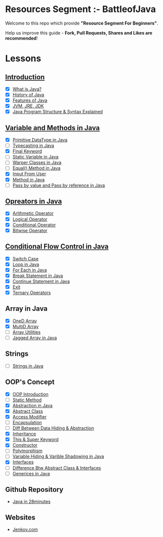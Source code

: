 # Resources Segment :- BattleofJava
Welcome to this repo which provide **"Resource Segment For Beginners"**. 

Help us improve this guide - **Fork, Pull Requests, Shares and Likes are recommended**!

# Lessons

## <u>Introduction</u>

- [x] [What is Java?](https://battleofjava.github.io/src/topic/introduction%20-of-java#overview)
- [x] [History of Java](https://github.com/battleofjava/resources/tree/main/src/topic/introduction%20-of-java#history)
- [x] [Features of Java](https://github.com/battleofjava/resources/tree/main/src/topic/introduction%20-of-java#features-of-java)
- [x] [JVM, JRE, JDK](https://github.com/battleofjava/resources/tree/main/src/topic/introduction%20-of-java#explaination)
- [x] [Java Program Structure & Syntax Explained](https://github.com/battleofjava/resources/tree/main/src/topic/introduction%20-of-java#structure)

## <u>Variable and Methods in Java</u>
- [x] [Primitive DataType in Java](#)
- [ ] [Typecasting in Java](#)
- [x] [Final Keyword](#)
- [ ] [Static Variable in Java](#)
- [ ] [Warper Classes in Java](#)
- [ ] [Equal() Method in Java](#)
- [x] [Input From User](#)
- [x] [Method in Java](#)
- [ ] [Pass by value and Pass by reference in Java](#)

## <u>Opreators in Java</u>
- [x] [Arithmetic Operator](#)
- [x] [Logical Operator](#)
- [x] [Conditional Operator](#)
- [x] [Bitwise Operator](#)

## <u>Conditional Flow Control in Java</u>
- [x] [Switch Case](#)
- [x] [Loop in Java](#)
- [x] [For Each in Java](#)
- [x] [Break Statement in Java](#)
- [x] [Continue Statement in Java](#)
- [x] [Exit](#)
- [x] [Ternary Operators](#)

## Array in Java
- [x] [OneD Array](#)
- [x] [MultiD Array](#)
- [ ] [Array Utilities](#)
- [ ] [Jagged Array in Java](#)

## Strings
- [ ] [Strings in Java](#)

## OOP's Concept
- [x] [OOP Introduction](#)
- [ ] [Static Method](#)
- [x] [Abstraction in Java](#)
- [x] [Abstract Class](#)
- [x] [Access Modifier](#)
- [ ] [Encapsulation](#)
- [ ] [Diff Between Data Hiding & Abstraction](#)
- [x] [Inheritance](#)
- [x] [This & Super Keyword](#)
- [x] [Constructor](#)
- [ ] [Polymorphism](#)
- [ ] [Variable Hiding & Varible Shadowing in Java](#)
- [x] [Interfaces](#)
- [ ] [Difference Btw Abstract Class & Interfaces](#)
- [ ] [Generices in Java](#)

## Github Repository 
* [Java in 28minutes](https://github.com/in28minutes/java-tutorial-for-beginners)

## Websites
* [Jenkov.com](https://jenkov.com/tutorials/java/index.html)
